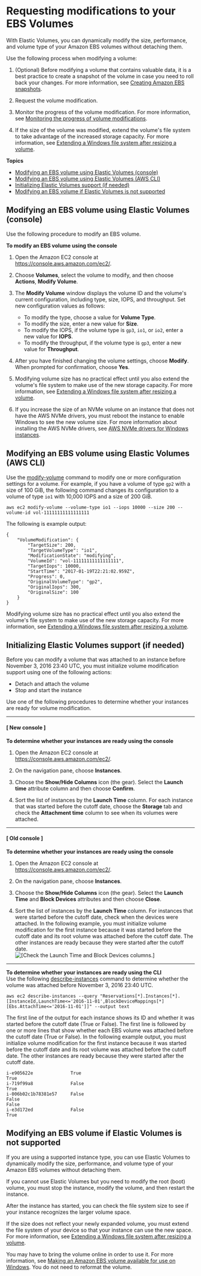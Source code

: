 # Requesting modifications to your EBS Volumes<a name="requesting-ebs-volume-modifications"></a>

With Elastic Volumes, you can dynamically modify the size, performance, and volume type of your Amazon EBS volumes without detaching them\.

Use the following process when modifying a volume:

1. \(Optional\) Before modifying a volume that contains valuable data, it is a best practice to create a snapshot of the volume in case you need to roll back your changes\. For more information, see [Creating Amazon EBS snapshots](ebs-creating-snapshot.md)\.

1. Request the volume modification\.

1. Monitor the progress of the volume modification\. For more information, see [Monitoring the progress of volume modifications](monitoring-volume-modifications.md)\.

1. If the size of the volume was modified, extend the volume's file system to take advantage of the increased storage capacity\. For more information, see [Extending a Windows file system after resizing a volume](recognize-expanded-volume-windows.md)\.

**Topics**
+ [Modifying an EBS volume using Elastic Volumes \(console\)](#modify-ebs-volume)
+ [Modifying an EBS volume using Elastic Volumes \(AWS CLI\)](#modify-ebs-volume-cli)
+ [Initializing Elastic Volumes support \(if needed\)](#initialize-modification-support)
+ [Modifying an EBS volume if Elastic Volumes is not supported](#modify-volume-stop-start)

## Modifying an EBS volume using Elastic Volumes \(console\)<a name="modify-ebs-volume"></a>

Use the following procedure to modify an EBS volume\.<a name="console-modify-size"></a>

**To modify an EBS volume using the console**

1. Open the Amazon EC2 console at [https://console\.aws\.amazon\.com/ec2/](https://console.aws.amazon.com/ec2/)\.

1. Choose **Volumes**, select the volume to modify, and then choose **Actions**, **Modify Volume**\.

1. The **Modify Volume** window displays the volume ID and the volume's current configuration, including type, size, IOPS, and throughput\. Set new configuration values as follows:
   + To modify the type, choose a value for **Volume Type**\.
   + To modify the size, enter a new value for **Size**\.
   + To modify the IOPS, if the volume type is `gp3`, `io1`, or `io2`, enter a new value for **IOPS**\.
   + To modify the throughput, if the volume type is `gp3`, enter a new value for **Throughput**\.

1. After you have finished changing the volume settings, choose **Modify**\. When prompted for confirmation, choose **Yes**\.

1. Modifying volume size has no practical effect until you also extend the volume's file system to make use of the new storage capacity\. For more information, see [Extending a Windows file system after resizing a volume](recognize-expanded-volume-windows.md)\.

1. If you increase the size of an NVMe volume on an instance that does not have the AWS NVMe drivers, you must reboot the instance to enable Windows to see the new volume size\. For more information about installing the AWS NVMe drivers, see [AWS NVMe drivers for Windows instances](aws-nvme-drivers.md)\.

## Modifying an EBS volume using Elastic Volumes \(AWS CLI\)<a name="modify-ebs-volume-cli"></a>

Use the [modify\-volume](https://docs.aws.amazon.com/cli/latest/reference/ec2/modify-volume.html) command to modify one or more configuration settings for a volume\. For example, if you have a volume of type `gp2` with a size of 100 GiB, the following command changes its configuration to a volume of type `io1` with 10,000 IOPS and a size of 200 GiB\.

```
aws ec2 modify-volume --volume-type io1 --iops 10000 --size 200 --volume-id vol-11111111111111111 
```

The following is example output:

```
{
    "VolumeModification": {
        "TargetSize": 200,
        "TargetVolumeType": "io1",
        "ModificationState": "modifying",
        "VolumeId": "vol-11111111111111111",
        "TargetIops": 10000,
        "StartTime": "2017-01-19T22:21:02.959Z",
        "Progress": 0,
        "OriginalVolumeType": "gp2",
        "OriginalIops": 300,
        "OriginalSize": 100
    }
}
```

Modifying volume size has no practical effect until you also extend the volume's file system to make use of the new storage capacity\. For more information, see [Extending a Windows file system after resizing a volume](recognize-expanded-volume-windows.md)\.

## Initializing Elastic Volumes support \(if needed\)<a name="initialize-modification-support"></a>

Before you can modify a volume that was attached to an instance before November 3, 2016 23:40 UTC, you must initialize volume modification support using one of the following actions:
+ Detach and attach the volume
+ Stop and start the instance

Use one of the following procedures to determine whether your instances are ready for volume modification\.

------
#### [ New console ]

**To determine whether your instances are ready using the console**

1. Open the Amazon EC2 console at [https://console\.aws\.amazon\.com/ec2/](https://console.aws.amazon.com/ec2/)\.

1. On the navigation pane, choose **Instances**\.

1. Choose the **Show/Hide Columns** icon \(the gear\)\. Select the **Launch time** attribute column and then choose **Confirm**\.

1. Sort the list of instances by the **Launch Time** column\. For each instance that was started before the cutoff date, choose the **Storage** tab and check the **Attachment time** column to see when its volumes were attached\.

------
#### [ Old console ]

**To determine whether your instances are ready using the console**

1. Open the Amazon EC2 console at [https://console\.aws\.amazon\.com/ec2/](https://console.aws.amazon.com/ec2/)\.

1. On the navigation pane, choose **Instances**\.

1. Choose the **Show/Hide Columns** icon \(the gear\)\. Select the **Launch Time** and **Block Devices** attributes and then choose **Close**\.

1. Sort the list of instances by the **Launch Time** column\. For instances that were started before the cutoff date, check when the devices were attached\. In the following example, you must initialize volume modification for the first instance because it was started before the cutoff date and its root volume was attached before the cutoff date\. The other instances are ready because they were started after the cutoff date\.  
![\[Check the Launch Time and Block Devices columns.\]](http://docs.aws.amazon.com/AWSEC2/latest/WindowsGuide/images/check-volume-modification-support.png)

------

**To determine whether your instances are ready using the CLI**  
Use the following [describe\-instances](https://docs.aws.amazon.com/cli/latest/reference/ec2/describe-instances.html) command to determine whether the volume was attached before November 3, 2016 23:40 UTC\.

```
aws ec2 describe-instances --query "Reservations[*].Instances[*].[InstanceId,LaunchTime<='2016-11-01',BlockDeviceMappings[*][Ebs.AttachTime<='2016-11-01']]" --output text
```

The first line of the output for each instance shows its ID and whether it was started before the cutoff date \(True or False\)\. The first line is followed by one or more lines that show whether each EBS volume was attached before the cutoff date \(True or False\)\. In the following example output, you must initialize volume modification for the first instance because it was started before the cutoff date and its root volume was attached before the cutoff date\. The other instances are ready because they were started after the cutoff date\.

```
i-e905622e              True
True
i-719f99a8              False
True
i-006b02c1b78381e57     False
False
False
i-e3d172ed              False
True
```

## Modifying an EBS volume if Elastic Volumes is not supported<a name="modify-volume-stop-start"></a>

If you are using a supported instance type, you can use Elastic Volumes to dynamically modify the size, performance, and volume type of your Amazon EBS volumes without detaching them\.

If you cannot use Elastic Volumes but you need to modify the root \(boot\) volume, you must stop the instance, modify the volume, and then restart the instance\.

After the instance has started, you can check the file system size to see if your instance recognizes the larger volume space\. 

If the size does not reflect your newly expanded volume, you must extend the file system of your device so that your instance can use the new space\. For more information, see [Extending a Windows file system after resizing a volume](recognize-expanded-volume-windows.md)\.

You may have to bring the volume online in order to use it\. For more information, see [Making an Amazon EBS volume available for use on Windows](ebs-using-volumes.md)\. You do not need to reformat the volume\.